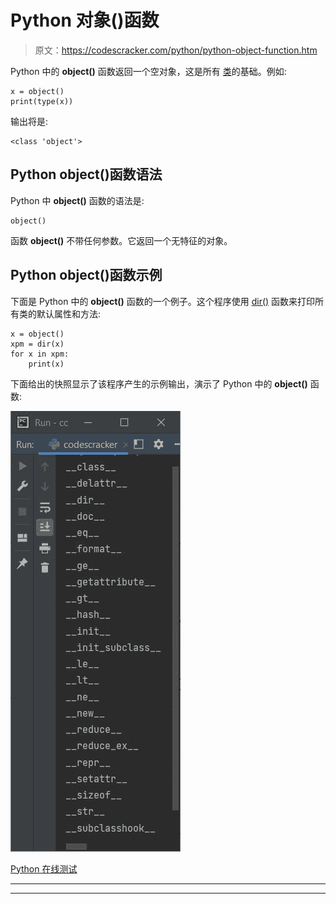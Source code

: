 # Python 对象()函数

> 原文：<https://codescracker.com/python/python-object-function.htm>

Python 中的 **object()** 函数返回一个空对象，这是所有 [类](/python/python-classes-objects.htm)的基础。例如:

```
x = object()
print(type(x))
```

输出将是:

```
<class 'object'>
```

## Python object()函数语法

Python 中 **object()** 函数的语法是:

```
object()
```

函数 **object()** 不带任何参数。它返回一个无特征的对象。

## Python object()函数示例

下面是 Python 中的 **object()** 函数的一个例子。这个程序使用 [dir()](/python/python-dir-function.htm) 函数来打印所有类的默认属性和方法:

```
x = object()
xpm = dir(x)
for x in xpm:
    print(x)
```

下面给出的快照显示了该程序产生的示例输出，演示了 Python 中的 **object()** 函数:

![python object function](img/8ce4acefba77e658a1133520b0ce6d17.png)

[Python 在线测试](/exam/showtest.php?subid=10)

* * *

* * *